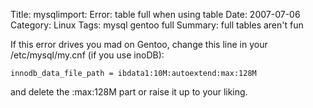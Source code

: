 Title: mysqlimport: Error: table full when using table
Date: 2007-07-06
Category: Linux
Tags: mysql gentoo full
Summary: full tables aren't fun

If this error drives you mad on Gentoo, change this line in your /etc/mysql/my.cnf (if you use inoDB):

`innodb_data_file_path = ibdata1:10M:autoextend:max:128M`

and delete the :max:128M part or raise it up to your liking.
